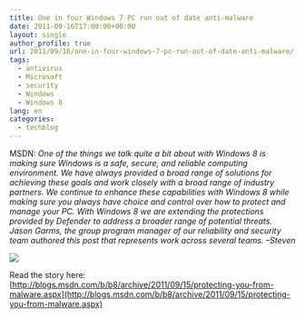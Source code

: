 ```yaml
---
title: One in four Windows 7 PC run out of date anti-malware
date: 2011-09-16T17:00:00+00:00
layout: single
author_profile: true
url: 2011/09/16/one-in-four-windows-7-pc-run-out-of-date-anti-malware/
tags:
  - antivirus
  - Microsoft
  - security
  - Windows
  - Windows 8
lang: en
categories: 
  - techblog
---
```

MSDN: _One of the things we talk quite a bit about with Windows 8 is making sure Windows is a safe, secure, and reliable computing environment. We have always provided a broad range of solutions for achieving these goals and work closely with a broad range of industry partners. We continue to enhance these capabilities with Windows 8 while making sure you always have choice and control over how to protect and manage your PC. With Windows 8 we are extending the protections provided by Defender to address a broader range of potential threats. Jason Garms, the group program manager of our reliability and security team authored this post that represents work across several teams. –Steven_

[![](http://2.bp.blogspot.com/-NVSEkqgWQ4o/TnN5eG7BxDI/AAAAAAAAECQ/zy1o1A0uz6k/s400/win8.png)](http://2.bp.blogspot.com/-NVSEkqgWQ4o/TnN5eG7BxDI/AAAAAAAAECQ/zy1o1A0uz6k/s1600/win8.png)

Read the story here: [http://blogs.msdn.com/b/b8/archive/2011/09/15/protecting-you-from-malware.aspx](http://blogs.msdn.com/b/b8/archive/2011/09/15/protecting-you-from-malware.aspx)